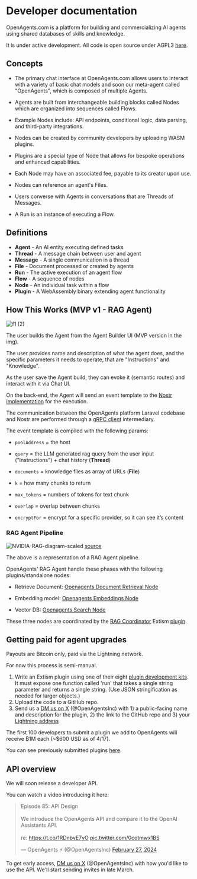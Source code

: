 # Developer documentation

OpenAgents.com is a platform for building and commercializing AI agents using shared databases of skills and knowledge.

It is under active development. All code is open source under AGPL3 [here](https://github.com/OpenAgentsInc/openagents).

## Concepts

* The primary chat interface at OpenAgents.com allows users to interact with a variety of basic chat models and soon our
  meta-agent called "OpenAgents", which
  is
  composed of multiple
  Agents.

* Agents are built from interchangeable building blocks called Nodes which are organized into sequences called Flows.

* Example Nodes include: API endpoints, conditional logic, data parsing, and third-party integrations.

* Nodes can be created by community developers by uploading WASM plugins.

* Plugins are a special type of Node that allows for bespoke operations and enhanced capabilities.

* Each Node may have an associated fee, payable to its creator upon use.

* Nodes can reference an agent's Files.

* Users converse with Agents in conversations that are Threads of Messages.

* A Run is an instance of executing a Flow.

## Definitions

* **Agent** - An AI entity executing defined tasks
* **Thread** - A message chain between user and agent
* **Message** - A single communication in a thread
* **File** - Document processed or created by agents
* **Run** - The active execution of an agent flow
* **Flow** - A sequence of nodes
* **Node** - An individual task within a flow
* **Plugin** - A WebAssembly binary extending agent functionality


## How This Works (MVP v1 - RAG Agent)


![f1 (2)](https://github.com/OpenAgentsInc/openagents/assets/93095163/390342ec-c7cb-4483-a671-995eb6daac7a)



The user builds the Agent from the Agent Builder UI (MVP version in the img).

The user provides name and description of what the agent does, and the specific parameters it needs to operate, that are "Instructions" and "Knowledge".

As the user save the Agent build, they can evoke it (semantic routes) and interact with it via Chat UI.

On the back-end, the Agent will send an event template to the [Nostr implementation](https://github.com/OpenAgentsInc/openagents/wiki/Nostr-integration) for the execution.

The communication between the OpenAgents platform Laravel codebase and Nostr are performed through a [gRPC client](https://github.com/OpenAgentsInc/openagents/wiki/Agent-Builder-MVP-Spec#laravel---grpc-connection) intermediary.

The event template is compiled with the following params:

* `poolAddress` = the host

* `query` = the LLM generated rag query from the user input ("Instructions") + chat history (**Thread**)

* `documents` =  knowledge files as array of URLs (**File**)

* `k` = how many chunks to return

* `max_tokens` = numbers of tokens for text chunk

* `overlap` = overlap between chunks

* `encryptFor` = encrypt for a specific provider, so it can see it’s content


### RAG Agent Pipeline


![NVIDIA-RAG-diagram-scaled](https://github.com/OpenAgentsInc/openagents/assets/93095163/fa848c08-2c02-47bf-a8bd-93053a5e22bd)
[source](https://blogs.nvidia.com/blog/what-is-retrieval-augmented-generation/)


The above is a representation of a RAG Agent pipeline.

OpenAgents' RAG Agent handle these phases with the following plugins/standalone nodes:

* Retrieve Document: [Openagents Document Retrieval Node](https://github.com/riccardobl/openagents-document-retrieval)

* Embedding model: [Openagents Embeddings Node](https://github.com/riccardobl/openagents-embeddings)

* Vector DB: [Openagents Search Node](https://github.com/riccardobl/openagents-search)

These three nodes are coordinated by the [RAG Coordinator](https://github.com/riccardobl/openagents-rag-coordinator-plugin) Extism [plugin](https://github.com/OpenAgentsInc/openagents/wiki/Plugins).

## Getting paid for agent upgrades

Payouts are Bitcoin only, paid via the Lightning network.

For now this process is semi-manual.

1. Write an Extism plugin using one of their eight [plugin development kits](https://extism.org/docs/concepts/pdk/). It
   must
   expose one function called 'run' that takes a single string parameter and returns a single string. (Use JSON
   stringification as needed for larger objects.)
2. Upload the code to a GitHub repo.
3. Send us a [DM us on X](https://twitter.com/OpenAgentsInc) (@OpenAgentsInc) with 1) a public-facing name and
   description for the plugin, 2) the link to the GitHub repo and 3) your
   [Lightning address](https://lightningaddress.com/)

The first 100 developers to submit a plugin we add to OpenAgents will receive ₿1M each (~$600 USD as of 4/17).

You can see previously submitted plugins [here](/plugins).

## API overview

We will soon release a developer API.

You can watch a video introducing it here:

<blockquote class="twitter-tweet" data-media-max-width="560"><p lang="en" dir="ltr">Episode 85: API Design<br><br>We introduce the OpenAgents API and compare it to the OpenAI Assistants API.<br><br>re: <a href="https://t.co/1RDnbvE7yO">https://t.co/1RDnbvE7yO</a> <a href="https://t.co/0cotmwx1BS">pic.twitter.com/0cotmwx1BS</a></p>&mdash; OpenAgents ⚡ (@OpenAgentsInc) <a href="https://twitter.com/OpenAgentsInc/status/1762596179643371596?ref_src=twsrc%5Etfw">February 27, 2024</a></blockquote>


To get early access, [DM us on X](https://twitter.com/OpenAgentsInc) (@OpenAgentsInc) with how you'd like to use the
API. We'll start sending invites in late March.
